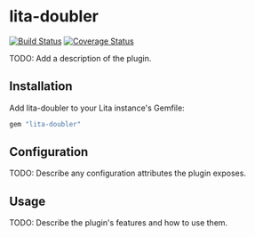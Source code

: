 # lita-doubler

[![Build Status](https://travis-ci.org/HsimWong/lita-doubler.png?branch=master)](https://travis-ci.org/HsimWong/lita-doubler)
[![Coverage Status](https://coveralls.io/repos/HsimWong/lita-doubler/badge.png)](https://coveralls.io/r/HsimWong/lita-doubler)

TODO: Add a description of the plugin.

## Installation

Add lita-doubler to your Lita instance's Gemfile:

``` ruby
gem "lita-doubler"
```

## Configuration

TODO: Describe any configuration attributes the plugin exposes.

## Usage

TODO: Describe the plugin's features and how to use them.

